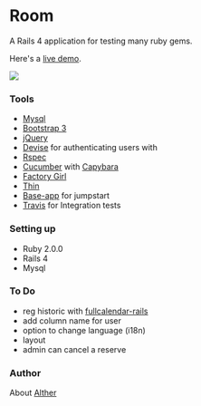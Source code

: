# Room

A Rails 4 application for testing many ruby gems.

Here's a [live demo](https://vast-mountain-7757.herokuapp.com/).

<img src="https://travis-ci.org/altherlex/room.png?branch=master">

### Tools

- [Mysql](https://github.com/brianmario/mysql2)
- [Bootstrap 3](http://getbootstrap.com/)
- [jQuery](https://github.com/rails/jquery-ujs)
- [Devise](https://github.com/plataformatec/devise) for authenticating users with 
- [Rspec](https://github.com/dchelimsky/rspec)
- [Cucumber](https://github.com/aslakhellesoy/cucumber) with [Capybara](https://github.com/jnicklas/capybara)
- [Factory Girl](https://github.com/thoughtbot/factory_girl_rails)
- [Thin](https://github.com/macournoyer/thin)
- [Base-app](https://github.com/renderedtext/base-app) for jumpstart
- [Travis](https://travis-ci.org/) for Integration tests

### Setting up

- Ruby 2.0.0
- Rails 4
- Mysql

### To Do

- reg historic with [fullcalendar-rails](https://github.com/bokmann/fullcalendar-rails)
- add column name for user
- option to change language (i18n)
- layout
- admin can cancel a reserve

### Author

About [Alther](http://about.me/alther)
